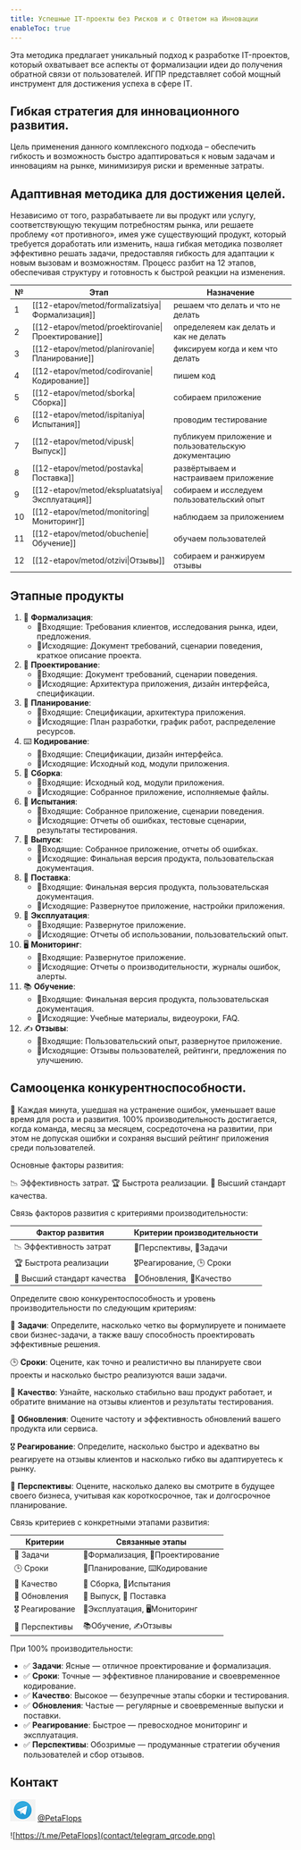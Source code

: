 ```yaml
---
title: Успешные IT-проекты без Рисков и с Ответом на Инновации
enableToc: true
---
```

Эта методика предлагает уникальный подход к разработке IT-проектов, который охватывает все аспекты от формализации идеи до получения обратной связи от пользователей. ИГПР представляет собой мощный инструмент для достижения успеха в сфере IT.

## Гибкая стратегия для инновационного развития.
Цель применения данного комплексного подхода – обеспечить гибкость и возможность быстро адаптироваться к новым задачам и инновациям на рынке, минимизируя риски и временные затраты.

## Адаптивная методика для достижения целей.
Независимо от того, разрабатываете ли вы продукт или услугу, соответствующую текущим потребностям рынка, или решаете проблему «от противного», имея уже существующий продукт, который требуется доработать или изменить, наша гибкая методика позволяет эффективно решать задачи, предоставляя гибкость для адаптации к новым вызовам и возможностям. Процесс разбит на 12 этапов, обеспечивая структуру и готовность к быстрой реакции на изменения.

| № | Этап | Назначение|
|--|--|--|
|1|[[12-etapov/metod/formalizatsiya\|Формализация]]|решаем что делать и что не делать|
|2|[[12-etapov/metod/proektirovanie\|Проектирование]]|определеяем как делать и как не делать|
|3|[[12-etapov/metod/planirovanie\|Планирование]]|фиксируем когда и кем что делать|
|4|[[12-etapov/metod/codirovanie\|Кодирование]]|пишем код|
|5|[[12-etapov/metod/sborka\|Сборка]]|собираем приложение|
|6|[[12-etapov/metod/ispitaniya\|Испытания]]|проводим тестирование|
|7|[[12-etapov/metod/vipusk\|Выпуск]]|публикуем приложение и пользовательскую документацию|
|8|[[12-etapov/metod/postavka\|Поставка]]|развёртываем и настраиваем приложение|
|9|[[12-etapov/metod/ekspluatatsiya\|Эксплуатация]]|собираем и исследуем пользовательский опыт|
|10|[[12-etapov/metod/monitoring\|Мониторинг]]|наблюдаем за приложением|
|11|[[12-etapov/metod/obuchenie\|Обучение]]|обучаем пользователей|
|12|[[12-etapov/metod/otzivi\|Отзывы]]|собираем и ранжируем отзывы|

## Этапные продукты
1. 📝 **Формализация**:
	- 🔽Входящие: Требования клиентов, исследования рынка, идеи, предложения.
	- 🔼Исходящие: Документ требований, сценарии поведения, краткое описание проекта.
2. 📐 **Проектирование**:
	- 🔽Входящие: Документ требований, сценарии поведения.
	- 🔼Исходящие: Архитектура приложения, дизайн интерфейса, спецификации.
3. 📅 **Планирование**:
	- 🔽Входящие: Спецификации, архитектура приложения.
	- 🔼Исходящие: План разработки, график работ, распределение ресурсов.
4. ⌨️ **Кодирование**:
	- 🔽Входящие: Спецификации, дизайн интерфейса.
	- 🔼Исходящие: Исходный код, модули приложения.
5. 🔧 **Сборка**:
	- 🔽Входящие: Исходный код, модули приложения.
	- 🔼Исходящие: Собранное приложение, исполняемые файлы.
6. 🐞 **Испытания**:
	- 🔽Входящие: Собранное приложение, сценарии поведения.
	- 🔼️Исходящие: Отчеты об ошибках, тестовые сценарии, результаты тестирования.
7. 🚀 **Выпуск**:
	- 🔽Входящие: Собранное приложение, отчеты об ошибках.
	- 🔼Исходящие: Финальная версия продукта, пользовательская документация.
8. 🚚 **Поставка**:
	- 🔽Входящие: Финальная версия продукта, пользовательская документация.
	- 🔼Исходящие: Развернутое приложение, настройки приложения.
9. 🤖 **Эксплуатация**:
	- 🔽Входящие: Развернутое приложение.
	- 🔼️Исходящие: Отчеты об использовании, пользовательский опыт.
10. 🖥️ **Мониторинг**:
	- 🔽Входящие: Развернутое приложение.
	- 🔼Исходящие: Отчеты о производительности, журналы ошибок, алерты.
11. 📚 **Обучение**:
	- 🔽Входящие: Финальная версия продукта, пользовательская документация.
	- 🔼Исходящие: Учебные материалы, видеоуроки, FAQ.
12. ✍️ **Отзывы**:
	- 🔽Входящие: Пользовательский опыт, развернутое приложение.
	- 🔼️Исходящие: Отзывы пользователей, рейтинги, предложения по улучшению.

## Самооценка конкурентноспособности.

💯 Каждая минута, ушедшая на устранение ошибок, уменьшает ваше время для роста и развития. 100% производительность достигается, когда команда, месяц за месяцем, сосредоточена на развитии, при этом не допуская ошибки и сохраняя высший рейтинг приложения среди пользователей.

Основные факторы развития:

📉 Эффективность затрат. 
🏆 Быстрота реализации. 
💎 Высший стандарт качества.

Связь факторов развития с критериями производительности:

|Фактор развития|Критерии производительности|
|---|---|
|📉 Эффективность затрат|🌟Перспективы, 📌Задачи|
|🏆 Быстрота реализации|🎖️Реагирование, 🕒 Сроки|
|💎 Высший стандарт качества|🔄Обновления, 🚦Качество|

Определите свою конкурентоспособность и уровень производительности по следующим критериям:

📌 **Задачи**: Определите, насколько четко вы формулируете и понимаете свои бизнес-задачи, а также вашу способность проектировать эффективные решения.

🕒 **Сроки**: Оцените, как точно и реалистично вы планируете свои проекты и насколько быстро реализуются ваши задачи.

🚦 **Качество**: Узнайте, насколько стабильно ваш продукт работает, и обратите внимание на отзывы клиентов и результаты тестирования.

🔄 **Обновления**: Оцените частоту и эффективность обновлений вашего продукта или сервиса.

🎖️ **Реагирование**: Определите, насколько быстро и адекватно вы реагируете на отзывы клиентов и насколько гибко вы адаптируетесь к рынку.

🌟 **Перспективы**: Оцените, насколько далеко вы смотрите в будущее своего бизнеса, учитывая как короткосрочное, так и долгосрочное планирование.

Связь критериев с конкретными этапами развития:

|Критерии|Связанные этапы|
|---|---|
|📌 Задачи|📝Формализация, 📐Проектирование|
|🕒 Сроки|📅Планирование, ⌨️Кодирование|
|🚦 Качество|🔧 Сборка, 🐞Испытания|
|🔄 Обновления|🚀 Выпуск, 🚚 Поставка|
|🎖️ Реагирование|🤖Эксплуатация, 🖥️Мониторинг|
|🌟 Перспективы|📚Обучение, ✍️Отзывы|

При 100% производительности:

- ✅ **Задачи**: Ясные — отличное проектирование и формализация.
- ✅ **Сроки**: Точные — эффективное планирование и своевременное кодирование. 
- ✅ **Качество**: Высокое — безупречные этапы сборки и тестирования. 
- ✅ **Обновления**: Частые — регулярные и своевременные выпуски и поставки. 
- ✅ **Реагирование**: Быстрое — превосходное мониторинг и эксплуатация. 
- ✅ **Перспективы**: Обозримые — продуманные стратегии обучения пользователей и сбор отзывов.


## Контакт

![Telegram](contact/telegram-icon-blue-angle.png)
[@PetaFlops](https://t.me/PetaFlops)

![https://t.me/PetaFlops](contact/telegram_qrcode.png)
